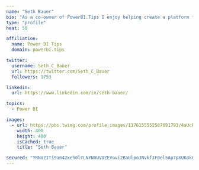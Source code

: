 ```yaml
---
name: "Seth Bauer"
bio: "As a co-owner of PowerBI.Tips I enjoy helping create a platform for new and advanced users alike to learn and expand their skills and get the most out of Power BI."
type: "profile"
heat: 50

affiliation:
  name: Power BI Tips
  domain: powerbi.tips

twitter:
  username: Seth_C_Bauer
  url: https://twitter.com/Seth_C_Bauer
  followers: 1753

linkedin:
  url: https://www.linkedin.com/in/seth-bauer/

topics:
  - Power BI

images:
  - url: https://pbs.twimg.com/profile_images/1176155552587681793/4aUcPKoe_400x400.jpg
    width: 400
    height: 400
    isCached: true
    title: "Seth Bauer"

secured: "YRNoZITi9am42xeh0lTLNYN9UVDZEVovi2BaUlpoJNvkfJF0el5Ap7pXUK4knb+nwUP1uq7VT0LXj+HnfbGWzWYmvZtLM22f17RqzkCetB482bqP+pZPsSw8+h0cJhgjvMd+BrWD4dLlrp2OSUaDsQkXsCXleKlPJlqlfY7KN/125qm9Rw5u3+CAV1TFmSo4s52Sp4tduVd0TOLInE7sazsDWu7CxxwUiFbswy9wM3B0MUGweC9ibIesHwlXe6s4dj+Nrr2xlmhP8hZVetsjzwQLdzf2t66w19BwkdQEIrGHv+Pl6AAl0Gk9P3Ea3QNyLDIbAKfYy0ZHjrd/IXZQSuzuC+8XjNZWkzP9dCs+yHN6MhB46fKzbN+AxnkXjYCu2VkOfer6xRRvql+mEmOF8uQy6z1keP8Ez1CTo7hSlZQ=;9svdS32ko8kVgV6QiVSIVQ=="
---
```


